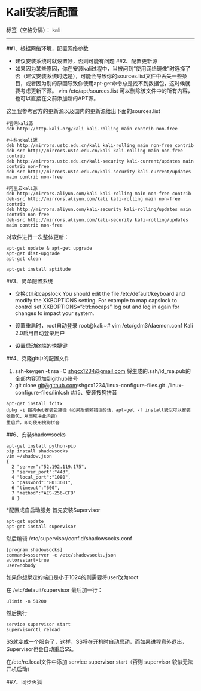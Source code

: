 ﻿# Kali安装后配置

标签（空格分隔）： kali

---
##1、根据网络环境，配置网络参数
- 建议安装系统时就设置好，否则可能有问题
##2、配置更新源
- 如果因为某些原因，你在安装kali过程中，当被问到“使用网络镜像”时选择了否（建议安装系统时选是），可能会导致你的sources.list文件中丢失一些条目，或者因为别的原因导致你使用apt-get命令总是找不到数据包，这时候就要考虑更新下源。
vim /etc/apt/sources.list
可以删除该文件中的所有内容，也可以直接在文前添加新的APT源。

这里我参考官方的更新源以及国内的更新源给出下面的sources.list

```
#官网kali源
deb http://http.kali.org/kali kali-rolling main contrib non-free

#中科大kali源
deb http://mirrors.ustc.edu.cn/kali kali-rolling main non-free contrib
deb-src http://mirrors.ustc.edu.cn/kali kali-rolling main non-free contrib
deb http://mirrors.ustc.edu.cn/kali-security kali-current/updates main contrib non-free
deb-src http://mirrors.ustc.edu.cn/kali-security kali-current/updates main contrib non-free

#阿里云kali源
deb http://mirrors.aliyun.com/kali kali-rolling main non-free contrib
deb-src http://mirrors.aliyun.com/kali kali-rolling main non-free contrib
deb http://mirrors.aliyun.com/kali-security kali-rolling/updates main contrib non-free
deb-src http://mirrors.aliyun.com/kali-security kali-rolling/updates main contrib non-free
```

对软件进行一次整体更新：
```
apt-get update & apt-get upgrade
apt-get dist-upgrade 
apt-get clean

apt-get install aptitude
```

##3、简单配置系统
* 交换ctrl和capslock
You should edit the file /etc/default/keyboard and modify the XKBOPTIONS setting.
For example to map capslock to control set XKBOPTIONS=“ctrl:nocaps”
log out and log in again for changes to impact your system.

* 设置重启时，root自动登录
root@kali:~# vim /etc/gdm3/daemon.conf
Kali 2.0启用自动登录用户


* 设置启动终端的快捷键

##4、克隆git中的配置文件
1. ssh-keygen -t rsa -C shgcx1234@gmail.com
将生成的.ssh/id_rsa.pub的全部内容添加到github账号
2. git clone git@github.com:shgcx1234/linux-configure-files.git
./linux-configure-files/link.sh
##5、安装搜狗拼音
```
apt-get install fcitx
dpkg -i 搜狗deb安装包路径（如果报依赖错误的话，apt-get -f install貌似可以安装依赖包，从而解决此问题）
重启后，即可使用搜狗拼音
```
##6、安装shadowsocks
```
apt-get install python-pip
pip install shadowsocks
vim ~/shadow.json
{
  2 "server":"52.192.119.175",
  3 "server_port":"443",
  4 "local_port":"1080",
  5 "password":"8013601",
  6 "timeout":"600",
  7 "method":"AES-256-CFB"
  8 }
```
*配置成自启动服务
首先安装Supervisor
```
apt-get update 
apt-get install supervisor
```
然后编辑 /etc/supervisor/conf.d/shadowsocks.conf
```
[program:shadowsocks] 
command=ssserver -c /etc/shadowsocks.json 
autorestart=true 
user=nobody
```

如果你想绑定的端口是小于1024的则需要将user改为root

在 /etc/default/supervisor 最后加一行：
```
ulimit -n 51200
```

然后执行
```
service supervisor start 
supervisorctl reload
```

SS就变成一个服务了，这样，SS将在开机时自动启动，而如果进程意外退出，Supervisor也会自动重启SS。

在/etc/rc.local文件中添加 service supervisor start（否则 supervisor 貌似无法开机启动）

##7、同步火狐


